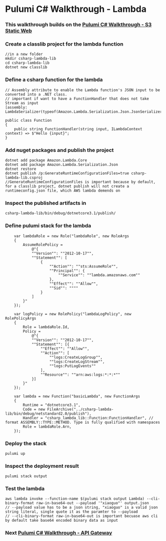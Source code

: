 # Pulumi C# Walkthrough - Lambda

### This walkthrough builds on the [Pulumi C# Walkthrough - S3 Static Web](./readme.md)

### Create a classlib project for the lambda function
    //in a new folder  
    mkdir csharp-lambda-lib
    cd csharp-lambda-lib
    dotnet new classlib

### Define a csharp function for the lambda
    // Assembly attribute to enable the Lambda function's JSON input to be converted into a .NET class.
    // important if want to have a FunctionHandler that does not take Stream as input
    [assembly: LambdaSerializer(typeof(Amazon.Lambda.Serialization.Json.JsonSerializer))]

    public class Function
    {
        public string FunctionHandler(string input, ILambdaContext context) => $"Hello {input}";
    }

### Add nuget packages and publish the project
    dotnet add package Amazon.Lambda.Core
    dotnet add package Amazon.Lambda.Serialization.Json
    dotnet restore
    dotnet publish /p:GenerateRuntimeConfigurationFiles=true csharp-lambda-lib.csproj
    //GenerateRuntimeConfigurationFiles is important because by default, for a classlib project, dotnet publish will not create a runtimeconfig.json file, which AWS lambda demends on

### Inspect the published artifacts in 
    csharp-lambda-lib/bin/debug/dotnetcore3.1/publish/

### Define pulumi stack for the lambda
        var lambdaRole = new Role("lambdaRole", new RoleArgs
        {
            AssumeRolePolicy =
                @"{
                ""Version"": ""2012-10-17"",
                ""Statement"": [
                    {
                        ""Action"": ""sts:AssumeRole"",
                        ""Principal"": {
                            ""Service"": ""lambda.amazonaws.com""
                        },
                        ""Effect"": ""Allow"",
                        ""Sid"": """"
                    }
                ]
            }"
        });

        var logPolicy = new RolePolicy("lambdaLogPolicy", new RolePolicyArgs
        {
            Role = lambdaRole.Id,
            Policy =
                @"{
                ""Version"": ""2012-10-17"",
                ""Statement"": [{
                    ""Effect"": ""Allow"",
                    ""Action"": [
                        ""logs:CreateLogGroup"",
                        ""logs:CreateLogStream"",
                        ""logs:PutLogEvents""
                    ],
                    ""Resource"": ""arn:aws:logs:*:*:*""
                }]
            }"
        });

        var lambda = new Function("basicLambda", new FunctionArgs
        {
            Runtime = "dotnetcore3.1",
            Code = new FileArchive("../csharp-lambda-lib/bin/debug/netstandard2.0/publish"),
            Handler = "csharp_lambda_lib::Function:FunctionHandler", // format ASSEMBLY::TYPE::METHOD. Type is fully qualified with namespaces
            Role = lambdaRole.Arn,
        });

### Deploy the stack
    pulumi up

### Inspect the deployment result
    pulumi stack output

### Test the lambda 
    aws lambda invoke --function-name $(pulumi stack output Lambda) --cli-binary-format raw-in-base64-out --payload '"xiaoguo"' output.json
    // --payload value has to be a json string, "xiaoguo" is a valid json string literal, single quote it as the paramter to --payload
    // --cli-binary-format raw-in-base64-out is important becuase aws cli by default take base64 encoded binary data as input

### Next [Pulumi C# Walkthrough - API Gateway](./readme02-api-gateway.md)